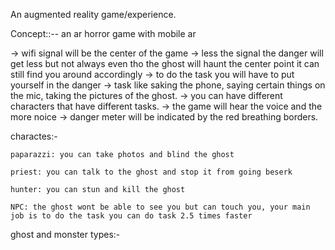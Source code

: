 An augmented reality game/experience.

Concept::--
    an ar horror game with mobile ar



-> wifi signal will be the center of the game
-> less the signal the danger will get less but not always even tho the ghost will haunt the center point it can still find you around accordingly
-> to do the task you will have to put yourself in the danger
-> task like saking the phone, saying certain things on the mic, taking the pictures of the ghost.
-> you can have different characters that have different tasks.
-> the game will hear the voice and the more noice 
-> danger meter will be indicated by the red breathing borders.




charactes:-

    paparazzi: you can take photos and blind the ghost

    priest: you can talk to the ghost and stop it from going beserk

    hunter: you can stun and kill the ghost

    NPC: the ghost wont be able to see you but can touch you, your main job is to do the task you can do task 2.5 times faster


ghost and monster types:-